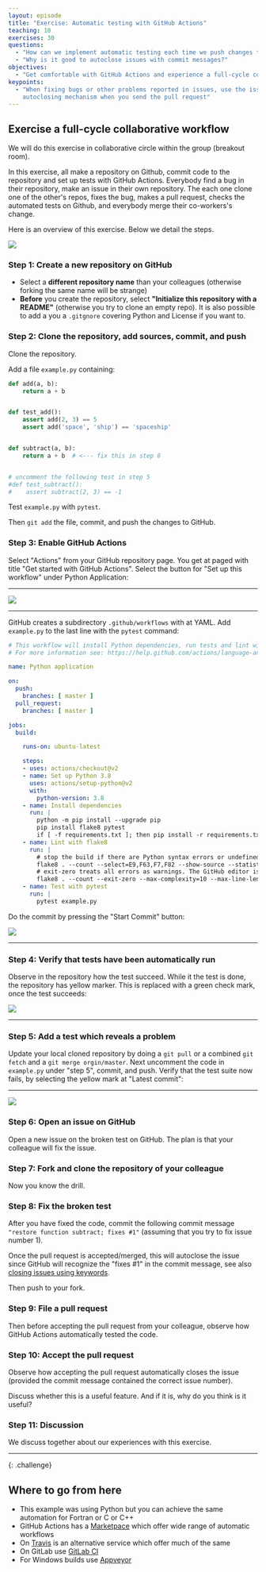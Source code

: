 ```yaml
---
layout: episode
title: "Exercise: Automatic testing with GitHub Actions"
teaching: 10
exercises: 30
questions:
  - "How can we implement automatic testing each time we push changes to the repository?"
  - "Why is it good to autoclose issues with commit messages?"
objectives:
  - "Get comfortable with GitHub Actions and experience a full-cycle collaborative workflow."
keypoints:
  - "When fixing bugs or other problems reported in issues, use the issue 
    autoclosing mechanism when you send the pull request"
---
```


##  Exercise a full-cycle collaborative workflow

We will do this exercise in collaborative circle within the group
(breakout room).

In this exercise, all make a repository on Github, commit code to the
repository and set up tests with GitHub Actions.  Everybody find a bug in their repository, make
an issue in their own repository. The each one  clone one of the other's repos, fixes the bug, makes a pull
request, checks the automated tests on Github, and everybody merge their co-workers's change.

Here is an overview of this exercise. Below we detail the steps.

<img src="{{ site.baseurl }}/img/testing_group_work.jpeg"/>


### Step 1: Create a new repository on GitHub

- Select a **different repository name** than your colleagues (otherwise forking the same name will be strange)
- **Before** you create the repository, select **"Initialize this repository with a README"** (otherwise you try to clone an empty repo).
  It is also possible to add a you a `.gitgnore` covering Python and License if you want to.


### Step 2: Clone the repository, add sources, commit, and push

Clone the repository.

Add a file `example.py` containing:

```python
def add(a, b):
    return a + b


def test_add():
    assert add(2, 3) == 5
    assert add('space', 'ship') == 'spaceship'


def subtract(a, b):
    return a + b  # <--- fix this in step 8


# uncomment the following test in step 5
#def test_subtract():
#    assert subtract(2, 3) == -1
```
Test `example.py` with `pytest`.

Then `git add` the file, commit, and push the changes to GitHub.

### Step 3: Enable GitHub Actions
Select "Actions" from your GitHub repository page. You get at paged with
title "Get started with GitHub Actions". Select the button for "Set up
this workflow" under Python Application:

---

<img src="{{ site.baseurl }}/img/python_application.png"/>

---

GitHub creates a subdirectory `.github/workflows` with at YAML. Add
`example.py` to the last line with the `pytest` command:
```YAML
# This workflow will install Python dependencies, run tests and lint with a single version of Python
# For more information see: https://help.github.com/actions/language-and-framework-guides/using-python-with-github-actions

name: Python application

on:
  push:
    branches: [ master ]
  pull_request:
    branches: [ master ]

jobs:
  build:

    runs-on: ubuntu-latest

    steps:
    - uses: actions/checkout@v2
    - name: Set up Python 3.8
      uses: actions/setup-python@v2
      with:
        python-version: 3.8
    - name: Install dependencies
      run: |
        python -m pip install --upgrade pip
        pip install flake8 pytest
        if [ -f requirements.txt ]; then pip install -r requirements.txt; fi
    - name: Lint with flake8
      run: |
        # stop the build if there are Python syntax errors or undefined names
        flake8 . --count --select=E9,F63,F7,F82 --show-source --statistics
        # exit-zero treats all errors as warnings. The GitHub editor is 127 chars wide
        flake8 . --count --exit-zero --max-complexity=10 --max-line-length=127 --statistics
    - name: Test with pytest
      run: |
        pytest example.py
```


Do the commit by pressing  the "Start Commit" button:


<img src="{{ site.baseurl}}/img/gh_action_commit.png"/>

---

### Step 4: Verify that tests have been automatically run

Observe in the repository how the test succeed. While it the test is
done, the repository has yellow marker. This is replaced with a green
check mark, once the test succeeds:

<img src="{{ site.baseurl}}/img/green_check_mark.png"/>

---

### Step 5: Add a test which reveals a problem

Update your local cloned repository by doing a `git pull` or a combined `git fetch`
and a `git merge orgin/master`. Next uncomment the code in `example.py` under "step 5", commit, and push.
Verify that the test suite now fails, by selecting the yellow mark at
"Latest commit":

---
<img src="{{ site.baseurl}}/img/test_failed.png"/>


### Step 6: Open an issue on GitHub

Open a new issue on the broken test on GitHub.
The plan is that your colleague will fix the issue.


### Step 7: Fork and clone the repository of your colleague

Now you know the drill.


### Step 8: Fix the broken test

After you have fixed the code,
commit the following commit message `"restore function subtract; fixes #1"` (assuming that you try to fix issue number 1).

Once the pull request is accepted/merged, this will autoclose the issue since GitHub will recognize the "fixes #1" in the commit message, see also
[closing issues using keywords](https://help.github.com/articles/closing-issues-using-keywords/).

Then push to your fork.


### Step 9: File a pull request

Then before accepting the pull request from your colleague, observe
how GitHub Actions automatically tested the code.


### Step 10: Accept the pull request

Observe how accepting the pull request automatically closes the issue (provided
the commit message contained the correct issue number).

Discuss whether this is a useful feature. And if it is, why do you think is it useful?


### Step 11: Discussion

We discuss together about our experiences with this exercise.

---
{: .challenge}

## Where to go from here

- This example was using Python but you can achieve the same automation for Fortran or C or C++
- GitHub Actions has a [Marketpace](https://github.com/marketplace?type=actions) which offer wide range of automatic workflows
- On [Travis](https://travis-ci.org) is an alternative service which offer much of the same
- On GitLab use [GitLab CI](https://about.gitlab.com/product/continuous-integration/)
- For Windows builds use [Appveyor](https://www.appveyor.com)
